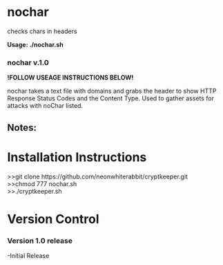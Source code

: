 # nochar
checks chars in headers

<b>Usage: ./nochar.sh</b>

<h3>nochar v.1.0</h3>

**!FOLLOW USEAGE INSTRUCTIONS BELOW!**<p>
nochar takes a text file with domains and grabs the header to show HTTP Response Status Codes and the Content Type. Used to gather assets for attacks with noChar listed.
  
<h2>Notes: </h2>

 <h1>Installation Instructions</h1>
>>git clone https://github.com/neonwhiterabbit/cryptkeeper.git<br>
>>chmod 777 nochar.sh<br>
>>./cryptkeeper.sh<br>

<h1>Version Control</h1>
 
 <h3>Version 1.0 release</h3>
-Initial Release<P>
 
 
